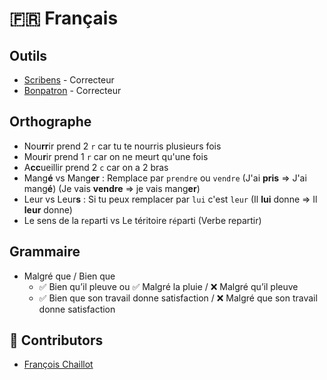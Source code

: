 # 🇫🇷 Français

## Outils

- [Scribens](https://www.scribens.fr/index.html) - Correcteur
- [Bonpatron](https://bonpatron.com/en/) - Correcteur

## Orthographe

- Nou**rr**ir prend 2 `r` car tu te nourris plusieurs fois
- Mou**r**ir prend 1 `r` car on ne meurt qu'une fois
- A**cc**ueillir prend 2 `c` car on a 2 bras
- Mang**é** vs Mang**er** : Remplace par `prendre` ou `vendre` (J'ai **pris** => J'ai mang**é**) (Je vais **vendre** => je vais mang**er**) 
- Leur vs Leur**s** : Si tu peux remplacer par `lui` c'est `leur` (Il **lui** donne => Il **leur** donne)
- Le sens de la r`e`parti vs Le téritoire r`é`parti (Verbe repartir)

## Grammaire

- Malgré que / Bien que
  - ✅ Bien qu’il pleuve ou ✅ Malgré la pluie / ❌ Malgré qu’il pleuve
  - ✅ Bien que son travail donne satisfaction / ❌ Malgré que son travail donne satisfaction

## 🙌 Contributors

- [François Chaillot](https://www.francoischaillot.com/)
